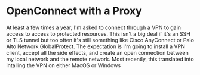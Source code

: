 # OpenConnect with a Proxy

At least a few times a year, I'm asked to connect through a VPN to gain access to access to protected resources. This isn't a big deal if it's an SSH or TLS tunnel but too often it's still something like Cisco AnyConnect or Palo Alto Network GlobalProtect. The expectation is I'm going to install a VPN client, accept all the side effects, and create an open connection between my local network and the remote network. Most recently, this translated into intalling the VPN on either MacOS or Windows